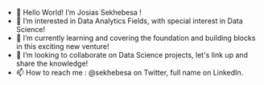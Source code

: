 - 🙂 Hello World! I’m Josias Sekhebesa !
- 👀 I’m interested in Data Analytics Fields, with special interest in Data Science!
- 🌱 I’m currently learning and covering the foundation and building blocks in this exciting new venture!
- 💞️ I’m looking to collaborate on Data Science projects, let's link up and share the knowledge!
- 📫 How to reach me : @sekhebesa on Twitter, full name on LinkedIn.

<!---
JosiasSekhebesa/JosiasSekhebesa is a ✨ special ✨ repository because its `README.md` (this file) appears on your GitHub profile.
You can click the Preview link to take a look at your changes.
--->
